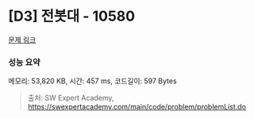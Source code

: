 # [D3] 전봇대 - 10580 

[문제 링크](https://swexpertacademy.com/main/code/problem/problemDetail.do?contestProbId=AXO8QBw6Qu4DFAXS) 

### 성능 요약

메모리: 53,820 KB, 시간: 457 ms, 코드길이: 597 Bytes



> 출처: SW Expert Academy, https://swexpertacademy.com/main/code/problem/problemList.do